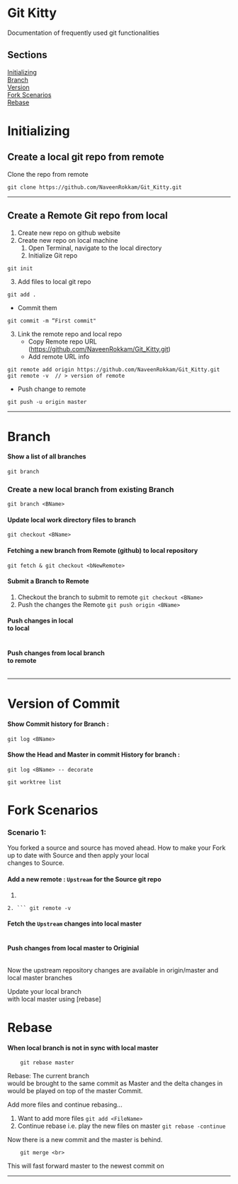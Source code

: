 # Git Kitty
Documentation of frequently used git functionalities

## Sections
[Initializing](#Initializing)  
[Branch](#Branch)  
[Version](#Version-of-Commit)  
[Fork Scenarios](#Fork-Scenarios)  
[Rebase](#Rebase)  


# Initializing

## Create a local git repo from remote
Clone the repo from remote
```
git clone https://github.com/NaveenRokkam/Git_Kitty.git
```
---
## Create a Remote Git repo from local
1. Create new repo on github website
2. Create new repo on local machine
   1. Open Terminal, navigate to the local directory
   2. Initialize Git repo
```
git init
```
   3. Add files to local git repo
```
git add .
```
   - Commit them
```
git commit -m “First commit"
```
3. Link the remote repo and local repo
   - Copy Remote repo URL (https://github.com/NaveenRokkam/Git_Kitty.git)
   - Add remote URL info
```
git remote add origin https://github.com/NaveenRokkam/Git_Kitty.git
git remote -v  // > version of remote
```
   - Push change to remote
```
git push -u origin master
```

***
# Branch

#### Show a list of all branches
`git branch`

### Create a new local branch from existing Branch
```
git branch <BName>
```

#### Update local work directory files to branch <BName>
```
git checkout <BName>
```

#### Fetching a new branch <bNewRemote> from Remote (github) to local repository
```
git fetch & git checkout <bNewRemote>
```

#### Submit a Branch to Remote
1. Checkout the branch to submit to remote `git checkout <BName>`
2. Push the changes the Remote `git push origin <BName>`

#### Push changes in local <Br> to local <BName>
```git push . <Br>:<BName>
```

#### Push changes from local branch <Br> to remote <BName>
```git push origin <Br>:<BName>
```

***
# Version of Commit
#### Show Commit history for Branch <BName>:
`git log <BName>`
#### Show the Head and Master in commit History for branch <BName>:
`git log <BName> -- decorate`

```
git worktree list
```

# Fork Scenarios

### Scenario 1:
You forked a source and source has moved ahead. How to make your Fork up to date with Source and then apply your local <br> changes to Source.

#### Add a new remote : `Upstream` for the Source git repo
1. ``` git remote add Upstream https://github.com/NaveenRokkam/Git_Kitty.git ( Originial source which was used to fork)
```
2. ``` git remote -v
```

#### Fetch the `Upstream` changes into local master
```git pull upstream master
```

#### Push changes from local master to Originial
``` git push origin master
```
Now the upstream repository changes are available in origin/master and local master branches

Update your local branch <br> with local master using [rebase]


# Rebase
#### When local branch is not in sync with local master
``` git checkout <br>
    git rebase master
```
Rebase: The current branch <br> would be brought to the same commit as Master and the delta changes in <br> would be played on top of the master Commit.

Add more files and continue rebasing...
1. Want to add more files `git add <FileName>`
2. Continue rebase i.e. play the new files on master `git rebase -continue`

Now there is a new commit and the master is behind.
``` git checkout master
    git merge <br>
```
This will fast forward master to the newest commit on <br>

***
